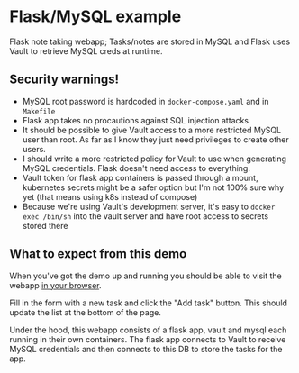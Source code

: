 # Flask/MySQL example

Flask note taking webapp; Tasks/notes are stored in MySQL and Flask uses Vault
to retrieve MySQL creds at runtime.

## Security warnings!

* MySQL root password is hardcoded in `docker-compose.yaml` and in `Makefile`
* Flask app takes no procautions against SQL injection attacks
* It should be possible to give Vault access to a more restricted MySQL user than root. As far as I know they just need privileges to create other users.
* I should write a more restricted policy for Vault to use when generating MySQL credentials. Flask doesn't need access to everything.
* Vault token for flask app containers is passed through a mount, kubernetes secrets might be a safer option but I'm not 100% sure why yet (that means using k8s instead of compose)
* Because we're using Vault's development server, it's easy to `docker exec /bin/sh` into the vault server and have root access to secrets stored there

## What to expect from this demo

When you've got the demo up and running you should be able to visit the webapp
[in your browser](http://localhost:5000).

Fill in the form with a new task and click the "Add task" button. This should
update the list at the bottom of the page.

Under the hood, this webapp consists of a flask app, vault and mysql each
running in their own containers. The flask app connects to Vault to receive
MySQL credentials and then connects to this DB to store the tasks for the app.
